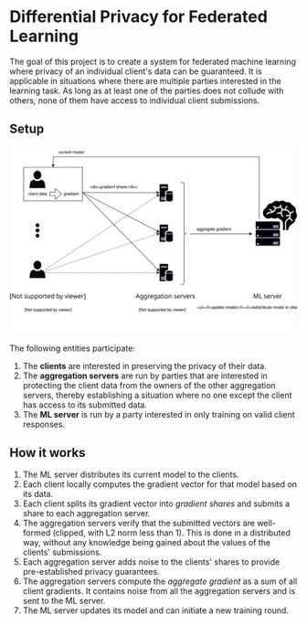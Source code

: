 # Differential Privacy for Federated Learning
The goal of this project is to create a system for federated machine learning where privacy of an individual client's data can be guaranteed.
It is applicable in situations where there are multiple parties interested in the learning task. As long as at least one of the parties does not
collude with others, none of them have access to individual client submissions.

## Setup
![overview](./dpsa-overview-2.svg)

The following entities participate:
1. The **clients** are interested in preserving the privacy of their data.
2. The **aggregation servers** are run by parties that are interested
   in protecting the client data from the owners of the other aggregation servers,
   thereby establishing a situation where no one except the client has access to its submitted data.
3. The **ML server** is run by a party interested in only training on valid client responses.

## How it works
1. The ML server distributes its current model to the clients.
2. Each client locally computes the gradient vector for that model based on its data.
3. Each client splits its gradient vector into *gradient shares* and submits
   a share to each aggregation server.
4. The aggregation servers verify that the submitted vectors are well-formed (clipped, with L2 norm less than 1).
   This is done in a distributed way, without any knowledge being gained about the values of the clients' submissions.
5. Each aggregation server adds noise to the clients' shares to provide pre-established privacy guarantees.
5. The aggregation servers compute the *aggregate gradient* as a sum of all client gradients. It contains noise from all the
   aggregation servers and is sent to the ML server.
6. The ML server updates its model and can initiate a new training round. 

